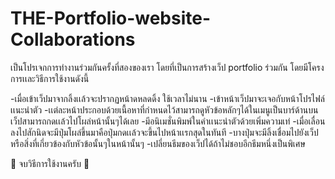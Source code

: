 # THE-Portfolio-website-Collaborations
  เป็นโปรเจกการทำงานร่วมกันครั้งที่สองของเรา โดยที่เป็นการสร้างเว็ป portfolio ร่วมกัน
โดยมีโครงการเเละวิธีการใช้งานดังนี้

-เมื่อเข้าเว็ปมาจากลิ้งเเล้วจะปรากฏหน้าดหลดดิ้ง ใช้เวลาไม่นาน
-เข้าหน้าเว็ปมาจะเจอกับหน้าโปรไฟล์เเนะนำตัว
-เเต่ละหน้าประกอบด้วยเนื้อหาที่กำหนดไว้สามารถดูหัวข้อหลักๆได้ในเมนูเป็นบาร์ด้านบนเว็ปสามารถกดเเล้วไปโผล่หน้านั้นๆได้เลย
-มีอนิเมชั่นพิมพ์ในคำเเนะนำตัวด้วยเพิ่มความเท่
-เมื่อเลื่อนลงไปสักนิดจะมีปุ่มโผล่ขึ้นมาคือปุ่มกดเเล้วจะขึ้นไปหน้าเเรกสุดในทันที
-บางปุ่มจะมีลิ้งเชื่อมไปยังเว็ปหรือสิ่งที่เกี่ยวข้องกับหัวข้อนั้นๆในหน้านั้นๆ
-เปลี่ยนธีมของเว็ปได้ถ้าไม่ชอบอีกธีมหนึ่งเป็นพิเศษ

🗿 จบวิธีการใช้งานครับ 🗿 
